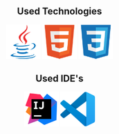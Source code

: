 <h2 align="center">Used Technologies</h2>
<div align="center">
    <img src="https://github.com/devicons/devicon/blob/master/icons/java/java-original.svg" alt="Java" width="80">
    <img src="https://github.com/devicons/devicon/blob/master/icons/html5/html5-original.svg" alt="HTML" width="80">
    <img src="https://github.com/devicons/devicon/blob/master/icons/css3/css3-original.svg" alt="CSS" width="80">
</div>
<h2 align="center">Used IDE's</h2>
<div align="center">
    <img src="https://github.com/devicons/devicon/blob/master/icons/intellij/intellij-original.svg" alt="Intellij" width="80">
    <img src="https://github.com/devicons/devicon/blob/master/icons/vscode/vscode-original.svg" alt="VsCode" width="80">
</div>
